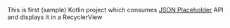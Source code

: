 This is first (sample) Kotlin project which consumes [JSON Placeholder](https://jsonplaceholder.typicode.com/) API and displays it in a RecyclerView